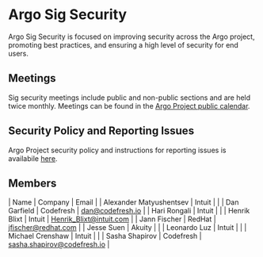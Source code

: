 # Argo Sig Security

Argo Sig Security is focused on improving security across the Argo project, promoting best practices, and ensuring a high level of security for end users.

## Meetings
Sig security meetings include public and non-public sections and are held twice monthly. Meetings can be found in the [Argo Project public calendar](https://calendar.google.com/calendar/embed?src=argoproj%40gmail.com).

## Security Policy and Reporting Issues
Argo Project security policy and instructions for reporting issues is availabile [here](https://github.com/argoproj/argoproj/blob/master/SECURITY.md).

## Members
| Name | Company | Email |
| Alexander Matyushentsev | Intuit | |
| Dan Garfield | Codefresh | dan@codefresh.io |
| Hari Rongali | Intuit | |
| Henrik Blixt | Intuit | Henrik_Blixt@intuit.com  |
| Jann Fischer | RedHat | jfischer@redhat.com |
| Jesse Suen | Akuity | |
| Leonardo Luz | Intuit | |
| Michael Crenshaw | Intuit | | 
| Sasha Shapirov | Codefresh | sasha.shapirov@codefresh.io |